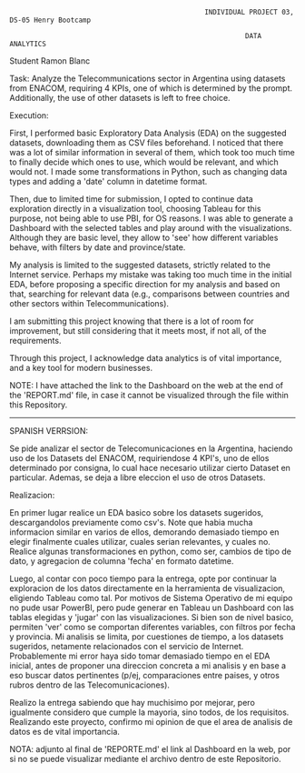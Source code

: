                                                     INDIVIDUAL PROJECT 03, DS-05 Henry Bootcamp

                                                              DATA ANALYTICS

Student Ramon Blanc

Task: Analyze the Telecommunications sector in Argentina using datasets from ENACOM, requiring 4 KPIs, one of which is determined by the prompt. Additionally, the use of other datasets is left to free choice.

Execution:

First, I performed basic Exploratory Data Analysis (EDA) on the suggested datasets, downloading them as CSV files beforehand. I noticed that there was a lot of similar information in several of them, which took too much time to finally decide which ones to use, which would be relevant, and which would not. I made some transformations in Python, such as changing data types and adding a 'date' column in datetime format.

Then, due to limited time for submission, I opted to continue data exploration directly in a visualization tool, choosing Tableau for this purpose, not being able to use PBI, for OS reasons. I was able to generate a Dashboard with the selected tables and play around with the visualizations. Although they are basic level, they allow to 'see' how different variables behave, with filters by date and province/state.

My analysis is limited to the suggested datasets, strictly related to the Internet service. Perhaps my mistake was taking too much time in the initial EDA, before proposing a specific direction for my analysis and based on that, searching for relevant data (e.g., comparisons between countries and other sectors within Telecommunications).

I am submitting this project knowing that there is a lot of room for improvement, but still considering that it meets most, if not all, of the requirements. 

Through this project, I acknowledge data analytics is of vital importance, and a key tool for modern businesses.

NOTE: I have attached the link to the Dashboard on the web at the end of the 'REPORT.md' file, in case it cannot be visualized through the file within this Repository.
                        
-----------------------------------------------------                        
                        
SPANISH VERRSION:                         
                        
Se pide analizar el sector de Telecomunicaciones en la Argentina, haciendo uso de los Datasets del ENACOM, requiriendose 4 KPI's, uno de ellos determinado por consigna, lo cual hace necesario utilizar cierto Dataset en particular. Ademas, se deja a libre eleccion el uso de otros Datasets. 

Realizacion:

En primer lugar realice un EDA basico sobre los datasets sugeridos, descargandolos previamente como csv's.
Note que habia mucha informacion similar en varios de ellos, demorando demasiado tiempo en elegir finalmente cuales utilizar, cuales serian relevantes, y cuales no. Realice algunas transformaciones en python, como ser, cambios de tipo de dato, y agregacion de columna 'fecha' en formato datetime. 

Luego, al contar con poco tiempo para la entrega, opte por continuar la exploracion de los datos directamente en la herramienta de visualizacion, eligiendo Tableau como tal. Por motivos de Sistema Operativo de mi equipo no pude usar PowerBI, pero pude generar en Tableau un Dashboard con las tablas elegidas y 'jugar' con las visualizaciones. Si bien son de nivel basico, permiten 'ver' como se comportan diferentes variables, con filtros por fecha y provincia. 
Mi analisis se limita, por cuestiones de tiempo,  a los datasets sugeridos, netamente relacionados con el servicio de Internet. Probablemente mi error haya sido tomar demasiado tiempo en el EDA inicial, antes de proponer una direccion concreta a mi analisis y en base a eso buscar datos pertinentes (p/ej, comparaciones entre paises, y otros rubros dentro de las Telecomunicaciones).

Realizo la entrega sabiendo que hay muchisimo por mejorar, pero igualmente considero que cumple la mayoria, sino todos, de los requisitos.
Realizando este proyecto, confirmo mi opinion de que el area de analisis de datos es de vital importancia.

NOTA: adjunto al final de 'REPORTE.md' el link al Dashboard en la web, por si no se puede visualizar mediante el archivo dentro de este Repositorio. 




